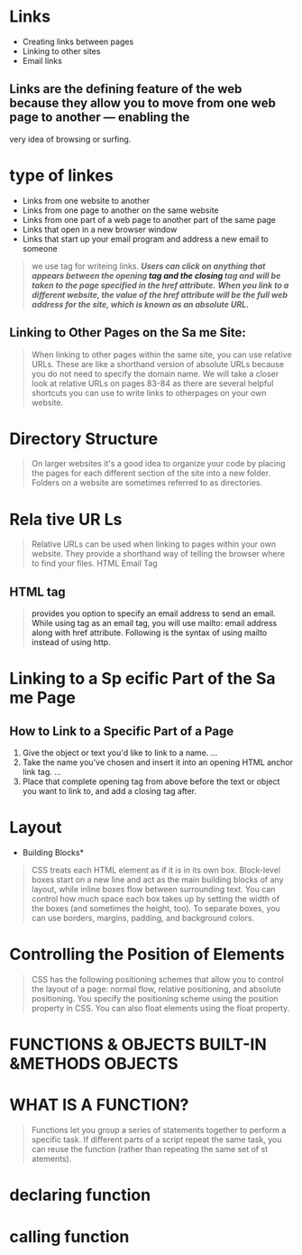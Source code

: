 # Links 
- Creating links between pages
- Linking to other sites
- Email links
## Links are the defining feature of the web because they allow you to move from one web page to another — enabling the
very idea of browsing or surfing.
# type of linkes
* Links from one website to another
* Links from one page to another on the same website
* Links from one part of a web page to another part of the
same page
* Links that open in a new browser window
* Links that start up your email program and address a new email to someone
> we use <a></a>tag for writeing links.
***Users can click on anything that appears between the opening <a> tag and the closing </a> tag and will be taken to the page specified in the href attribute.***
***When you link to a different website, the value of the href attribute will be the full web address for the site, which is known as an absolute URL.***
## Linking to Other Pages on the Sa me Site:
> When linking to other pages
> within the same site, you can
> use relative URLs. These are like
> a shorthand version of absolute
> URLs because you do not need
> to specify the domain name.
> We will take a closer look at
> relative URLs on pages 83-84
> as there are several helpful
> shortcuts you can use to write
links to otherpages on your own
website.
>
>
# Directory Structure
> On larger websites it's a good idea to organize your code by placing the
> pages for each different section of the site into a new folder. Folders on a
> website are sometimes referred to as directories.
# Rela tive UR Ls
>Relative URLs can be used when linking to pages within your own
>website. They provide a shorthand way of telling the browser where to
>find your files.
>HTML Email Tag
## HTML <a> tag
> provides you option to specify an email address to send an email. While using <a> tag as an email tag, you will use mailto: email address along with href attribute. Following is the syntax of using mailto instead of using http.

# Linking to a Sp ecific Part of the Sa me Page
## How to Link to a Specific Part of a Page
1. Give the object or text you'd like to link to a name. ...
2. Take the name you've chosen and insert it into an opening HTML anchor link tag. ...
3. Place that complete opening <a> tag from above before the text or object you want to link to, and add a closing </a> tag after.
# Layout
* Building Blocks*
> CSS treats each HTML element as if it is in its
own box.
> Block-level boxes start on a new line and act as the main building blocks
> of any layout, while inline boxes flow between surrounding text. You can
> control how much space each box takes up by setting the width of the
> boxes (and sometimes the height, too). To separate boxes, you can use
> borders, margins, padding, and background colors.
>
>
# Controlling the Position of Elements
> CSS has the following positioning schemes that allow you to control
> the layout of a page: normal flow, relative positioning, and absolute
> positioning. You specify the positioning scheme using the position
> property in CSS. You can also float elements using the float property.

# FUNCTIONS & OBJECTS BUILT-IN &METHODS OBJECTS
# WHAT IS A FUNCTION?
> Functions let you group a series of statements together to perform a
> specific task. If different parts of a script repeat the same task, you can
> reuse the function (rather than repeating the same set of st atements).
# declaring function
>
>
# calling function
